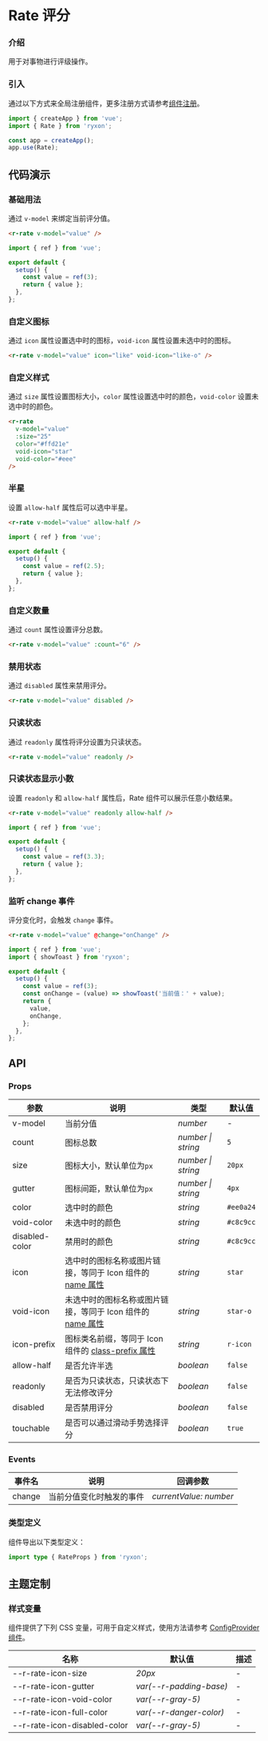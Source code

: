 # Rate 评分

### 介绍

用于对事物进行评级操作。

### 引入

通过以下方式来全局注册组件，更多注册方式请参考[组件注册](#/zh-CN/advanced-usage#zu-jian-zhu-ce)。

```js
import { createApp } from 'vue';
import { Rate } from 'ryxon';

const app = createApp();
app.use(Rate);
```

## 代码演示

### 基础用法

通过 `v-model` 来绑定当前评分值。

```html
<r-rate v-model="value" />
```

```js
import { ref } from 'vue';

export default {
  setup() {
    const value = ref(3);
    return { value };
  },
};
```

### 自定义图标

通过 `icon` 属性设置选中时的图标，`void-icon` 属性设置未选中时的图标。

```html
<r-rate v-model="value" icon="like" void-icon="like-o" />
```

### 自定义样式

通过 `size` 属性设置图标大小，`color` 属性设置选中时的颜色，`void-color` 设置未选中时的颜色。

```html
<r-rate
  v-model="value"
  :size="25"
  color="#ffd21e"
  void-icon="star"
  void-color="#eee"
/>
```

### 半星

设置 `allow-half` 属性后可以选中半星。

```html
<r-rate v-model="value" allow-half />
```

```js
import { ref } from 'vue';

export default {
  setup() {
    const value = ref(2.5);
    return { value };
  },
};
```

### 自定义数量

通过 `count` 属性设置评分总数。

```html
<r-rate v-model="value" :count="6" />
```

### 禁用状态

通过 `disabled` 属性来禁用评分。

```html
<r-rate v-model="value" disabled />
```

### 只读状态

通过 `readonly` 属性将评分设置为只读状态。

```html
<r-rate v-model="value" readonly />
```

### 只读状态显示小数

设置 `readonly` 和 `allow-half` 属性后，Rate 组件可以展示任意小数结果。

```html
<r-rate v-model="value" readonly allow-half />
```

```js
import { ref } from 'vue';

export default {
  setup() {
    const value = ref(3.3);
    return { value };
  },
};
```

### 监听 change 事件

评分变化时，会触发 `change` 事件。

```html
<r-rate v-model="value" @change="onChange" />
```

```javascript
import { ref } from 'vue';
import { showToast } from 'ryxon';

export default {
  setup() {
    const value = ref(3);
    const onChange = (value) => showToast('当前值：' + value);
    return {
      value,
      onChange,
    };
  },
};
```

## API

### Props

| 参数 | 说明 | 类型 | 默认值 |
| --- | --- | --- | --- |
| v-model | 当前分值 | _number_ | - |
| count | 图标总数 | _number \| string_ | `5` |
| size | 图标大小，默认单位为`px` | _number \| string_ | `20px` |
| gutter | 图标间距，默认单位为`px` | _number \| string_ | `4px` |
| color | 选中时的颜色 | _string_ | `#ee0a24` |
| void-color | 未选中时的颜色 | _string_ | `#c8c9cc` |
| disabled-color | 禁用时的颜色 | _string_ | `#c8c9cc` |
| icon | 选中时的图标名称或图片链接，等同于 Icon 组件的 [name 属性](#/zh-CN/icon#props) | _string_ | `star` |
| void-icon | 未选中时的图标名称或图片链接，等同于 Icon 组件的 [name 属性](#/zh-CN/icon#props) | _string_ | `star-o` |
| icon-prefix | 图标类名前缀，等同于 Icon 组件的 [class-prefix 属性](#/zh-CN/icon#props) | _string_ | `r-icon` |
| allow-half | 是否允许半选 | _boolean_ | `false` |
| readonly | 是否为只读状态，只读状态下无法修改评分 | _boolean_ | `false` |
| disabled | 是否禁用评分 | _boolean_ | `false` |
| touchable | 是否可以通过滑动手势选择评分 | _boolean_ | `true` |

### Events

| 事件名 | 说明                     | 回调参数               |
| ------ | ------------------------ | ---------------------- |
| change | 当前分值变化时触发的事件 | _currentValue: number_ |

### 类型定义

组件导出以下类型定义：

```ts
import type { RateProps } from 'ryxon';
```

## 主题定制

### 样式变量

组件提供了下列 CSS 变量，可用于自定义样式，使用方法请参考 [ConfigProvider 组件](#/zh-CN/config-provider)。

| 名称                           | 默认值                    | 描述 |
| ------------------------------ | ------------------------- | ---- |
| --r-rate-icon-size           | _20px_                    | -    |
| --r-rate-icon-gutter         | _var(--r-padding-base)_ | -    |
| --r-rate-icon-void-color     | _var(--r-gray-5)_       | -    |
| --r-rate-icon-full-color     | _var(--r-danger-color)_ | -    |
| --r-rate-icon-disabled-color | _var(--r-gray-5)_       | -    |
